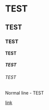 # TEST
## TEST
### TEST
#### TEST
##### TEST
###### TEST

Normal line - TEST


[link](https://gabrielezappi.net)
